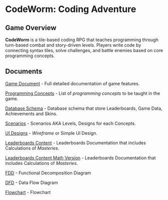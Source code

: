 # CodeWorm: Coding Adventure

## Game Overview

**CodeWorm** is a tile-based coding RPG that teaches programming through turn-based combat and story-driven levels. Players write code by connecting syntax tiles, solve challenges, and battle enemies based on core programming concepts.

## Documents

[Game Document](Game%20Document.md) - Full detailed documentation of game features.

[Programming Concepts](docs/Concepts.md) - List of *programming concepts* to be taught in the game.

[Database Schema](docs/Database%20Schema.md) - Database schema that store Leaderboards, Game Data, Achievements and Skins.

[Scenarios](docs/Scenarios.md) - Scenarios AKA Levels, Designs for each Concepts.

[UI Designs](docs/UI%20Designs.md) - *Wireframe* or Simple UI Design.

[Leaderboards Content](docs/Leaderboards%20Content%20Simplified.md) - Leaderboards Documentation that includes Calculations of *Masteries*.

[Leaderboards Content Math Version](docs/Leaderboards%20Content.md) - Leaderboards Documentation that includes Calculations of *Masteries*.

[FDD](docs/Functional%20Decomposition%20Diagram.md) - Functional Decomposition Diagram

[DFD](docs/Data%20Flow%20Diagram.md) - Data Flow Diagram

[Flowchart](docs/Flowchart.md) - Flowchart
